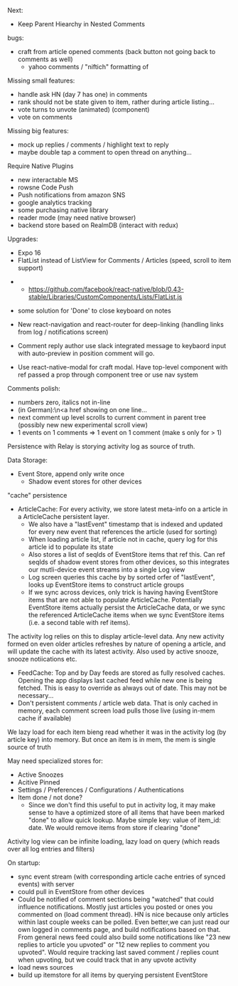 Next:
 * Keep Parent Hiearchy in Nested Comments

bugs:
* craft from article opened comments (back button not going back to
  comments as well)
  * yahoo comments / "niftich" formatting of
  
Missing small features:
* handle ask HN (day 7 has one) in comments
* rank should not be state given to item, rather during article listing...
* vote turns to unvote (animated) (component)
* vote on comments

Missing big features:
* mock up replies / comments / highlight text to reply
* maybe double tap a comment to open thread on anything...

Require Native Plugins
* new interactable MS
* rowsne Code Push
* Push notifications from amazon SNS
* google analytics tracking
* some purchasing native library
* reader mode (may need native browser)
* backend store based on RealmDB (interact with redux)

Upgrades:
* Expo 16
* FlatList instead of ListView for Comments / Articles (speed, scroll
to item support)
 -  - https://github.com/facebook/react-native/blob/0.43-stable/Libraries/CustomComponents/Lists/FlatList.js
 * some solution for 'Done' to close keyboard on notes
 * New react-navigation and react-router for deep-linking (handling
 links from log / notifications screen)
 * Comment reply author use slack integrated message to keybaord input
   with auto-preview in position comment will go.

* Use react-native-modal for craft modal. Have top-level component
  with ref passed a prop through component tree or use nav system

Comments polish:
 * numbers zero, italics not in-line 
 * (in German):\n<a href showing on one line...
 * next comment up level scrolls to current comment in parent tree
 (possibly new new experimental scroll view)
 * 1 events on 1 comments => 1 event on 1 comment (make s only for > 1)

Persistence with Relay is storying activity log as source of truth.

Data Storage:
- Event Store, append only write once
  - Shadow event stores for other devices

"cache" persistence
 - ArticleCache: For every activity, we store latest meta-info on a article in a
 ArticleCache persistent layer.
   - We also have a "lastEvent" timestamp that is indexed and updated
   for every new event that references the article (used for sorting)
   - When loading article list, if article not in cache, query log for
     this article id to populate its state
   - Also stores a list of seqIds of EventStore items that ref
   this. Can ref seqIds of shadow event stores from other devices, so
   this integrates our mutli-device event streams into a single Log view
   - Log screen queries this cache by by sorted orfer of "lastEvent",
   looks up EventStore items to construct article groups
   - If we sync across devices, only trick is having having EventStore
     items that are not able to populate ArticleCache. Potentially
     EventStore items actually persist the ArticleCache data, or we
     sync the referenced ArticleCache items when we sync EventStore
     items (i.e. a second table with ref items).

The activity log relies on this to
   display article-level data. Any new activity formed on even older
   articles refreshes by nature of opening a article, and will update
   the cache with its latest activity. Also used by active snooze,
   snooze notiications etc.
 - FeedCache: Top and by Day feeds are stored as fully resolved
   caches. Opening the app displays last cached feed while new one is
   being fetched. This is easy to override as always out of date. This
   may not be necessary...
 - Don't persistent comments / article web data. That is only cached
   in memory, each comment screen load pulls those live (using in-mem
   cache if available)

We lazy load for each item bieng read whether it was in the activity
log (by article key) into memory. But once an item is in mem, the mem
is single source of truth

May need specialized stores for:
- Active Snoozes
- Acitive Pinned
- Settings / Preferences / Configurations / Authentications
- Item done / not done?
   - Since we don't find this useful to put in activity log, it may
     make sense to have a optimized store of all items that have been
     marked "done" to allow quick lookup. Maybe simple key: value of
     item_id: date. We would remove items from store if clearing "done"


Activity log view can be infinite loading, lazy load on query (which
reads over all log entries and filters)

On startup:
- sync event stream (with corresponding article cache entries of
  synced events) with server
 - could pull in EventStore from other devices
 - Could be notified of comment sections being "watched" that could
   influence notifications. Mostly just articles you posted or ones
   you commented on (load comment thread). HN is nice because only
   articles within last couple weeks can be polled. Even better,we can
   just read our own logged in comments page, and build notifications
   based on that. From general news feed could also build some
   notifications like "23 new replies to article you upvoted" or "12
   new replies to comment you upvoted". Would require tracking last
   saved comment / replies count when upvoting, but we could track
   that in any upvote activity
- load news sources
- build up itemstore for all items by querying persistent EventStore
